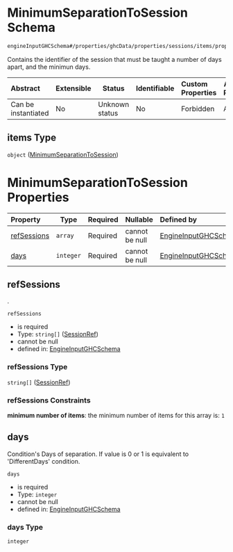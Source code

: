 # MinimumSeparationToSession Schema

```txt
engineInputGHCSchema#/properties/ghcData/properties/sessions/items/properties/sessionRelations/properties/minimumSeparationTo/items
```

Contains the identifier of the session that must be taught a number of days apart, and the minimun days.


| Abstract            | Extensible | Status         | Identifiable | Custom Properties | Additional Properties | Access Restrictions | Defined In                                                         |
| :------------------ | ---------- | -------------- | ------------ | :---------------- | --------------------- | ------------------- | ------------------------------------------------------------------ |
| Can be instantiated | No         | Unknown status | No           | Forbidden         | Allowed               | none                | [ghc.schema.json\*](../out/ghc.schema.json "open original schema") |

## items Type

`object` ([MinimumSeparationToSession](ghc-properties-ghcdata-properties-sessions-session-properties-sessionrelations-properties-minimumseparationto-minimumseparationtosession.md))

# MinimumSeparationToSession Properties

| Property                    | Type      | Required | Nullable       | Defined by                                                                                                                                                                                                                                                                                                                                              |
| :-------------------------- | --------- | -------- | -------------- | :------------------------------------------------------------------------------------------------------------------------------------------------------------------------------------------------------------------------------------------------------------------------------------------------------------------------------------------------------ |
| [refSessions](#refsessions) | `array`   | Required | cannot be null | [EngineInputGHCSchema](ghc-properties-ghcdata-properties-sessions-session-properties-sessionrelations-properties-minimumseparationto-minimumseparationtosession-properties-sessionrefs.md "engineInputGHCSchema#/properties/ghcData/properties/sessions/items/properties/sessionRelations/properties/minimumSeparationTo/items/properties/refSessions") |
| [days](#days)               | `integer` | Required | cannot be null | [EngineInputGHCSchema](ghc-properties-ghcdata-properties-sessions-session-properties-sessionrelations-properties-minimumseparationto-minimumseparationtosession-properties-days.md "engineInputGHCSchema#/properties/ghcData/properties/sessions/items/properties/sessionRelations/properties/minimumSeparationTo/items/properties/days")               |

## refSessions

.


`refSessions`

-   is required
-   Type: `string[]` ([SessionRef](ghc-properties-ghcdata-properties-sessions-session-properties-sessionrelations-properties-minimumseparationto-minimumseparationtosession-properties-sessionrefs-sessionref.md))
-   cannot be null
-   defined in: [EngineInputGHCSchema](ghc-properties-ghcdata-properties-sessions-session-properties-sessionrelations-properties-minimumseparationto-minimumseparationtosession-properties-sessionrefs.md "engineInputGHCSchema#/properties/ghcData/properties/sessions/items/properties/sessionRelations/properties/minimumSeparationTo/items/properties/refSessions")

### refSessions Type

`string[]` ([SessionRef](ghc-properties-ghcdata-properties-sessions-session-properties-sessionrelations-properties-minimumseparationto-minimumseparationtosession-properties-sessionrefs-sessionref.md))

### refSessions Constraints

**minimum number of items**: the minimum number of items for this array is: `1`

## days

Condition's Days of separation. If value is 0 or 1 is equivalent to 'DifferentDays' condition.


`days`

-   is required
-   Type: `integer`
-   cannot be null
-   defined in: [EngineInputGHCSchema](ghc-properties-ghcdata-properties-sessions-session-properties-sessionrelations-properties-minimumseparationto-minimumseparationtosession-properties-days.md "engineInputGHCSchema#/properties/ghcData/properties/sessions/items/properties/sessionRelations/properties/minimumSeparationTo/items/properties/days")

### days Type

`integer`
